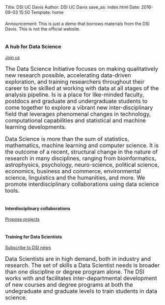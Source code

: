 Title: DSI UC Davis 
Author: DSI UC Davis
save_as: index.html
Date: 2016-09-03 15:50
Template: home
<!-- using /theme/template/home.html as template for banner -->
<div class="alert alert-info" role="alert" style='margin-top:20px' >
  Announcement: This is just a demo that borrows materials from the DSI Davis.
  This is not the official website.
</div>


<div class="row jumbotron">
  <div class="col-sm-6 text-center">
    <h1><span class="glyphicon glyphicon-home"></span></h1>
		<h3> A hub for Data Science</h3>
		<a href="https://docs.google.com/forms/d/e/1FAIpQLSdCT72MtNyEcTcbOP7bj76tkPw85H9Co1R_WxYKZu67gxzb7Q/viewform"
		 class="btn btn-primary btn-md" role="button" target="_blank">
			Join us
		</a>
	</div>
  <div class="col-sm-6">
    <p style='font-size:18px'>
    The Data Science Initiative focuses on making qualitatively new research possible, 
    accelerating data-driven exploration, and training researchers throughout their 
    career to be skilled at working with data at all stages of the analysis pipeline. 
    Is is a place for like-minded faculty, postdocs and graduate and undergraduate
    students to come together to explore a vibrant new inter-disciplinary field
    that leverages phenomenal changes in technology, computational capabilities
    and statistical and machine learning developments.
    </p>
  </div>
</div>

<div class="row jumbotron">
  <div class="col-sm-6 ">
  	<p style='font-size:18px'>
    Data Science is more than the sum of statistics,
    mathematics, machine learning and computer science.
    It is the outcome of a recent, structural change in the nature of research in many
    disciplines, ranging from bioinformatics, astrophysics, psychology, neuro-science, political
    science, economics, business and commerce, environmental science, linguistics and
    the humanities, and more. We promote interdisciplinary collaborations using data science tools.
   </p>
  </div>
  <div class="col-sm-6 text-center">
    <h1><span class="glyphicon glyphicon-random"></span></h1>
		<h4> Interdisciplinary collaborations </h4>
		<a href="pages/main/Collaboration.html"
		 class="btn btn-primary btn-md" role="button" >
			Propose projects
		</a>
	</div>
</div>
<div class="row jumbotron">
  <div class="col-sm-6 text-center">
    <h1><span class="glyphicon glyphicon-education"></span></h1>
		<h4> Training for Data Scientists </h4>
		 <a href="pages/main/Signup.html"
		  class="btn btn-primary btn-md" role="button" >
		 	Subscribe to DSI news
		 </a>
	</div>
  <div class="col-sm-6">
     <p style='font-size:18px'> Data Scientists are in high demand, both in industry and research.  
     The set of skills a Data Scientist needs is broader than one discipline or degree program alone. 
     The DSI works with and facilitates inter-departmental development of new courses and degree programs 
     at both the undegraduate and graduate levels to train students in data science.
     </p>
  </div>
</div>



